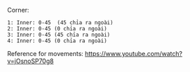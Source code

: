 Corner:

    1: Inner: 0-45  (45 chỉa ra ngoài)
    2: Inner: 0-45 (0 chỉa ra ngoài)
    3: Inner: 0-45 (45 chỉa ra ngoài)
    4: Inner: 0-45 (0 chỉa ra ngoài)

Reference for movements: https://www.youtube.com/watch?v=jOsnoSP70g8
